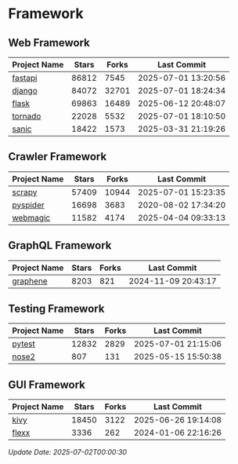 # Framework

## Web Framework
| Project Name | Stars | Forks | Last Commit |
| ------------ | ----- | ----- | ----------- |
| [fastapi](https://github.com/fastapi/fastapi) | 86812 | 7545 | 2025-07-01 13:20:56 |
| [django](https://github.com/django/django) | 84072 | 32701 | 2025-07-01 18:24:34 |
| [flask](https://github.com/pallets/flask) | 69863 | 16489 | 2025-06-12 20:48:07 |
| [tornado](https://github.com/tornadoweb/tornado) | 22028 | 5532 | 2025-07-01 18:10:50 |
| [sanic](https://github.com/sanic-org/sanic) | 18422 | 1573 | 2025-03-31 21:19:26 |

## Crawler Framework
| Project Name | Stars | Forks | Last Commit |
| ------------ | ----- | ----- | ----------- |
| [scrapy](https://github.com/scrapy/scrapy) | 57409 | 10944 | 2025-07-01 15:23:35 |
| [pyspider](https://github.com/binux/pyspider) | 16698 | 3683 | 2020-08-02 17:34:20 |
| [webmagic](https://github.com/code4craft/webmagic) | 11582 | 4174 | 2025-04-04 09:33:13 |

## GraphQL Framework
| Project Name | Stars | Forks | Last Commit |
| ------------ | ----- | ----- | ----------- |
| [graphene](https://github.com/graphql-python/graphene) | 8203 | 821 | 2024-11-09 20:43:17 |

## Testing Framework
| Project Name | Stars | Forks | Last Commit |
| ------------ | ----- | ----- | ----------- |
| [pytest](https://github.com/pytest-dev/pytest) | 12832 | 2829 | 2025-07-01 21:15:06 |
| [nose2](https://github.com/nose-devs/nose2) | 807 | 131 | 2025-05-15 15:50:38 |

## GUI Framework
| Project Name | Stars | Forks | Last Commit |
| ------------ | ----- | ----- | ----------- |
| [kivy](https://github.com/kivy/kivy) | 18450 | 3122 | 2025-06-26 19:14:08 |
| [flexx](https://github.com/flexxui/flexx) | 3336 | 262 | 2024-01-06 22:16:26 |

*Update Date: 2025-07-02T00:00:30*